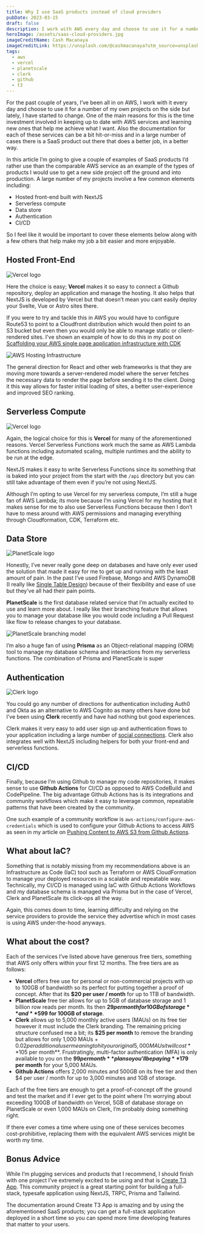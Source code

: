 ```yaml
---
title: Why I use SaaS products instead of cloud providers
pubDate: 2023-03-15
draft: false
description: I work with AWS every day and choose to use it for a number of my own projects but lately I've started to change. Lets explore some SaaS products out there that will do a better job, in a better way.
heroImage: /assets/saas-cloud-providers.jpg
imageCreditName: Cash Macanaya
imageCreditLink: https://unsplash.com/@cashmacanaya?utm_source=unsplash&utm_medium=referral&utm_content=creditCopyText
tags:
  - aws
  - vercel
  - planetscale
  - clerk
  - github
  - t3
---
```


For the past couple of years, I’ve been all in on AWS, I work with it every day and choose to use it for a number of my own projects on the side but lately, I have started to change. One of the main reasons for this is the time investment involved in keeping up to date with AWS services and learning new ones that help me achieve what I want. Also the documentation for each of these services can be a bit hit-or-miss and in a large number of cases there is a SaaS product out there that does a better job, in a better way.

In this article I’m going to give a couple of examples of SaaS products I’d rather use than the comparable AWS service as an example of the types of products I would use to get a new side project off the ground and into production. A large number of my projects involve a few common elements including:

- Hosted front-end built with NextJS
- Serverless compute
- Data store
- Authentication
- CI/CD

So I feel like it would be important to cover these elements below along with a few others that help make my job a bit easier and more enjoyable.

## Hosted Front-End

<img src="/assets/Vercel_logo_black.svg" alt="Vercel logo" style="max-width: 500px">

Here the choice is easy; **Vercel** makes it so easy to connect a Github repository, deploy an application and manage the hosting. It also helps that NextJS is developed by Vercel but that doesn’t mean you cant easily deploy your Svelte, Vue or Astro sites there.

If you were to try and tackle this in AWS you would have to configure Route53 to point to a Cloudfront distribution which would then point to an S3 bucket but even then you would only be able to manage static or client-rendered sites. I've shown an example of how to do this in my post on [Scaffolding your AWS single page application infrastructure with CDK](/blog/scaffolding-your-aws-single-page-application-infrastructure-with-cdk)

![AWS Hosting Infrastructure](/assets/cdk-hosting-infrastructure.png)

The general direction for React and other web frameworks is that they are moving more towards a server-rendered model where the server fetches the necessary data to render the page before sending it to the client. Doing it this way allows for faster initial loading of sites, a better user-experience and improved SEO ranking.

## Serverless Compute

<img src="/assets/Vercel_logo_black.svg" alt="Vercel logo" style="max-width: 500px">

Again, the logical choice for this is **Vercel** for many of the aforementioned reasons. Vercel Serverless Functions work much the same as AWS Lambda functions including automated scaling, multiple runtimes and the ability to be run at the edge.

NextJS makes it easy to write Serverless Functions since its something that is baked into your project from the start with the `/api` directory but you can still take advantage of them even if you’re not using NextJS.

Although I’m opting to use Vercel for my serverless compute, I’m still a huge fan of AWS Lambda; its more because I’m using Vercel for my hosting that it makes sense for me to also use Serverless Functions because then I don’t have to mess around with AWS permissions and managing everything through Cloudformation, CDK, Terraform etc.

## Data Store

<img src="/assets/planetscale-logo.png" alt="PlanetScale logo" style="max-width: 500px">

Honestly, I’ve never really gone deep on databases and have only ever used the solution that made it easy for me to get up and running with the least amount of pain. In the past I’ve used Firebase, Mongo and AWS DynamoDB (I really like [Single Table Design](https://aws.amazon.com/blogs/compute/creating-a-single-table-design-with-amazon-dynamodb/)) because of their flexibility and ease of use but they’ve all had their pain points.

**PlanetScale** is the first database related service that I’m actually excited to use and learn more about. I really like their branching feature that allows you to manage your database like you would code including a Pull Request like flow to release changes to your database.

![PlanetScale branching model](https://planetscale-images.imgix.net/assets/docs/concepts/branching/diagram.png)

I’m also a huge fan of using **Prisma** as an Object-relational mapping (ORM) tool to manage my database schema and interactions from my serverless functions. The combination of Prisma and PlanetScale is super

## Authentication

<img src="/assets/clerk-logo.svg" alt="Clerk logo" style="max-width: 500px">

You could go any number of directions for authentication including Auth0 and Okta as an alternative to AWS Cognito as many others have done but I’ve been using **Clerk** recently and have had nothing but good experiences.

Clerk makes it very easy to add user sign up and authentication flows to your application including a large number of [social connections](https://clerk.dev/docs/authentication/social-connections-oauth). Clerk also integrates well with NextJS including helpers for both your front-end and serverless functions.

## CI/CD

Finally, because I’m using Github to manage my code repositories, it makes sense to use **Github Actions** for CI/CD as opposed to AWS CodeBuild and CodePipeline. The big advantage Github Actions has is its integrations and community workflows which make it easy to leverage common, repeatable patterns that have been created by the community.

One such example of a community workflow is `aws-actions/configure-aws-credentials` which is used to configure your Github Actions to access AWS as seen in my article on [Pushing Content to AWS S3 from Github Actions](https://www.timveletta.com/blog/pushing-content-to-s3-from-github-actions).

## What about IaC?

Something that is notably missing from my recommendations above is an Infrastructure as Code (IaC) tool such as Terraform or AWS CloudFormation to manage your deployed resources in a scalable and repeatable way. Technically, my CI/CD is managed using IaC with Github Actions Workflows and my database schema is managed via Prisma but in the case of Vercel, Clerk and PlanetScale its click-ops all the way.

Again, this comes down to time, learning difficulty and relying on the service providers to provide the service they advertise which in most cases is using AWS under-the-hood anyways.

## What about the cost?

Each of the services I’ve listed above have generous free tiers, something that AWS only offers within your first 12 months. The free tiers are as follows:

- **Vercel** offers free use for personal or non-commercial projects with up to 100GB of bandwidth so its perfect for putting together a proof of concept. After that its **$20 per user / month** for up to 1TB of bandwidth.
- **PlanetScale** free tier allows for up to 5GB of database storage and 1 billion row reads per month. Its then **$29 per month for 10GB of storage** and **$599 for 100GB of storage**.
- **Clerk** allows up to 5,000 monthly active users (MAUs) on its free tier however it must include the Clerk branding. The remaining pricing structure confused me a bit; its **$25 per month** to remove the branding but allows for only 1,000 MAUs + $0.02 per additional user meaning to hit your original 5,000 MAUs it will cost **$105 per month**. Frustratingly, multi-factor authentication (MFA) is only available to you on the **$99 per month** plan so you’ll be paying **$179 per month** for your 5,000 MAUs.
- **Github Actions** offers 2,000 minutes and 500GB on its free tier and then $4 per user / month for up to 3,000 minutes and 1GB of storage.

Each of the free tiers are enough to get a proof-of-concept off the ground and test the market and if I ever get to the point where I’m worrying about exceeding 100GB of bandwidth on Vercel, 5GB of database storage on PlanetScale or even 1,000 MAUs on Clerk, I’m probably doing something right.

If there ever comes a time where using one of these services becomes cost-prohibitive, replacing them with the equivalent AWS services might be worth my time.

## Bonus Advice

While I’m plugging services and products that I recommend, I should finish with one project I’ve extremely excited to be using and that is [Create T3 App](https://create.t3.gg/). This community project is a great starting point for building a full-stack, typesafe application using NextJS, TRPC, Prisma and Tailwind.

The documentation around Create T3 App is amazing and by using the aforementioned SaaS products; you can get a full-stack application deployed in a short time so you can spend more time developing features that matter to your users.

